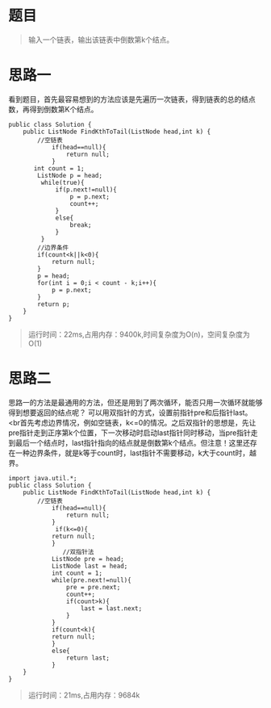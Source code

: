 # 题目
>输入一个链表，输出该链表中倒数第k个结点。
# 思路一
看到题目，首先最容易想到的方法应该是先遍历一次链表，得到链表的总的结点数，再得到倒数第K个结点。
```
public class Solution {
    public ListNode FindKthToTail(ListNode head,int k) {
        //空链表
            if(head==null){
                return null;
            }
       int count = 1;
        ListNode p = head;
         while(true){
             if(p.next!=null){
                 p = p.next;
                 count++;
             }
             else{
                 break;
             }
         }
        //边界条件
        if(count<k||k<0){
            return null;
        }
        p = head;
        for(int i = 0;i < count - k;i++){
            p = p.next;
        }
        return p;
    }
}
```
>运行时间：22ms,占用内存：9400k,时间复杂度为O(n)，空间复杂度为O(1)
# 思路二
思路一的方法是最通用的方法，但还是用到了两次循环，能否只用一次循环就能够得到想要返回的结点呢？
可以用双指针的方式，设置前指针pre和后指针last。
<br首先考虑边界情况，例如空链表，k<=0的情况。之后双指针的思想是，先让pre指针走到正序第k个位置，下一次移动时启动last指针同时移动，当pre指针走到最后一个结点时，last指针指向的结点就是倒数第k个结点。但注意！这里还存在一种边界条件，就是k等于count时，last指针不需要移动，k大于count时，越界。
```
import java.util.*;
public class Solution {
    public ListNode FindKthToTail(ListNode head,int k) {
        //空链表
            if(head==null){
                return null;
            }
             if(k<=0){
            return null;    
            }
               //双指针法
            ListNode pre = head;
            ListNode last = head;
            int count = 1;
            while(pre.next!=null){
                pre = pre.next;
                count++;
                if(count>k){
                    last = last.next;
                }
            }
            if(count<k){
            return null;    
            }
            else{
                return last;
            }
    }
}
```
>运行时间：21ms,占用内存：9684k
